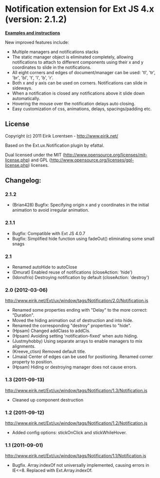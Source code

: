 
# Notification extension for Ext JS 4.x (version: 2.1.2)

[**Examples and instructions**](http://www.eirik.net/Ext/ux/window/Demo.html)

New improved features include:
- Multiple managers and notifications stacks
- The static manager object is eliminated completely, allowing notifications to attach to different components using their x and y coordinates to slide in the notifications.
- All eight corners and edges of document/manager can be used: 'tl', 'tr', 'br', 'bl', 't', 'l', 'b', 'r'.
- Both x and y axis can be used on corners. Notifications can slide in sideways.
- When a notification is closed any notifications above it slide down automatically.
- Hovering the mouse over the notification delays auto closing.
- Easy customization of css, animations, delays, spacings/padding etc.

## License

Copyright (c) 2011 Eirik Lorentsen - http://www.eirik.net/

Based on the Ext.ux.Notification plugin by efattal.

Dual licensed under the MIT (http://www.opensource.org/licenses/mit-license.php) 
and GPL (http://www.opensource.org/licenses/gpl-license.php) licenses.

## Changelog:

### 2.1.2

- (Brian428) Bugfix: Specifying origin x and y coordinates in the initial animation to avoid irregular animation. 

### 2.1.1

- Bugfix: Compatible with Ext JS 4.0.7
- Bugfix: Simplified hide function using fadeOut() eliminating some small snags

### 2.1

- Renamed autoHide to autoClose
- (Dmurat) Enabled reuse of notifications (closeAction: 'hide')
- (Idonofrio) Destroying notification by default (closeAction: 'destroy')

### 2.0 (2012-03-06)

http://www.eirik.net/Ext/ux/window/tags/Notification/2.0/Notification.js

- Renamed some properties ending with "Delay" to the more correct: "Duration".
- Moved the hiding animation out of destruction and into hide.
- Renamed the corresponding "destroy" properties to "hide".
- (Hpsam) Changed addClass to addCls.
- (Hpsam) Avoiding setting 'notification-fixed' when auto hiding.
- (Justmyhobby) Using separate arrays to enable managers to mix alignments.
- (Kreeve_ctisn) Removed default title.
- (Jmaia) Center of edges can be used for positioning. Renamed corner property to position.
- (Hpsam) Hiding or destroying manager does not cause errors.

### 1.3 (2011-09-13)

http://www.eirik.net/Ext/ux/window/tags/Notification/1.3/Notification.js

- Cleaned up component destruction

### 1.2 (2011-09-12)

http://www.eirik.net/Ext/ux/window/tags/Notification/1.2/Notification.js

- Added config options: stickOnClick and stickWhileHover.

### 1.1 (2011-09-01)

http://www.eirik.net/Ext/ux/window/tags/Notification/1.1/Notification.js

- Bugfix. Array.indexOf not universally implemented, causing errors in IE<=8. Replaced with Ext.Array.indexOf.